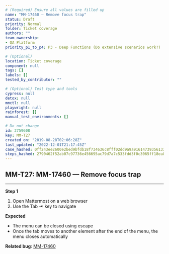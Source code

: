 ```yaml
---
# (Required) Ensure all values are filled up
name: "MM-17460 — Remove focus trap"
status: Draft
priority: Normal
folder: Ticket coverage
authors: ""
team_ownership:
- QA Platform
priority_p1_to_p4: P3 - Deep Functions (Do extensive scenarios work?)

# (Optional)
location: Ticket coverage
component: null
tags: []
labels: []
tested_by_contributor: ""

# (Optional) Test type and tools
cypress: null
detox: null
mmctl: null
playwright: null
rainforest: []
manual_test_environments: []

# Do not change
id: 2759608
key: MM-T27
created_on: "2019-08-28T02:06:28Z"
last_updated: "2022-12-01T21:17:45Z"
case_hashed: 0ff243ee2600e2bed9bfdb18f734636c8fff02dd9a9a9161473935613372b323202c7f9a31b5ca6f3d435d9dd9a6fe3c
steps_hashed: 2790462f52ab07c97736e456695ac79d7a7c533fdd3f0c3065ff18ea803f4d68de1a1fe6a2537bf6bb3ba8876f5923a4
---
```


<!-- (Auto-generated) Based on frontmatter's "key" and "name" -->

## MM-T27: MM-17460 — Remove focus trap

---

**Step 1**

1. Open Mattermost on a web browser
2. Use the Tab ⇥ key to navigate

**Expected**

- The menu can be closed using escape
- Once the tab moves to another element after the end of the menu, the menu closes automatically

**Related bug**: [MM-17460](https://mattermost.atlassian.net/browse/MM-17460)
